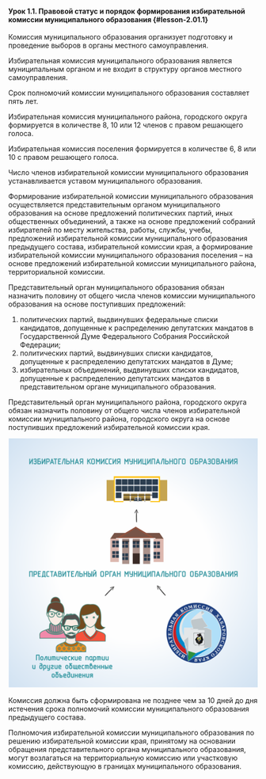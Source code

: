 #### Урок 1.1. Правовой статус и порядок формирования избирательной комиссии муниципального образования {#lesson-2.01.1}

Комиссия муниципального образования организует подготовку и проведение выборов в органы местного самоуправления.

Избирательная комиссия муниципального образования является муниципальным органом и не входит в структуру органов местного самоуправления.

Срок полномочий комиссии муниципального образования составляет пять лет.

Избирательная комиссия муниципального района, городского округа формируется в количестве 8, 10 или 12 членов с правом решающего голоса.

Избирательная комиссия поселения формируется в количестве 6, 8 или 10 с правом решающего голоса.

Число членов избирательной комиссии муниципального образования устанавливается уставом муниципального образования.

Формирование избирательной комиссии муниципального образования осуществляется представительным органом муниципального образования на основе предложений политических партий, иных общественных объединений, а также на основе предложений собраний избирателей по месту жительства, работы, службы, учебы, предложений избирательной комиссии муниципального образования предыдущего состава, избирательной комиссии края, а формирование избирательной комиссии муниципального образования поселения – на основе предложений избирательной комиссии муниципального района, территориальной комиссии.

Представительный орган муниципального образования обязан назначить половину от общего числа членов комиссии муниципального образования на основе поступивших предложений:

1) политических партий, выдвинувших федеральные списки кандидатов, допущенные к распределению депутатских мандатов в Государственной Думе Федерального Собрания Российской Федерации;
2) политических партий, выдвинувших списки кандидатов, допущенные к распределению депутатских мандатов в Думе;
3) избирательных объединений, выдвинувших списки кандидатов, допущенные к распределению депутатских мандатов в представительном органе муниципального образования.

Представительный орган муниципального района, городского округа обязан назначить половину от общего числа членов избирательной комиссии муниципального района, городского округа на основе поступивших предложений избирательной комиссии края.

![Рисунок 1.1.1 Принцип формирования избирательной комиссии муниципального образования](./2.01.1.1.svg)

Комиссия должна быть сформирована не позднее чем за 10 дней до дня истечения срока полномочий комиссии муниципального образования предыдущего состава.

Полномочия избирательной комиссии муниципального образования по решению избирательной комиссии края, принятому на основании обращения представительного органа муниципального образования, могут возлагаться на территориальную комиссию или участковую комиссию, действующую в границах муниципального образования.
